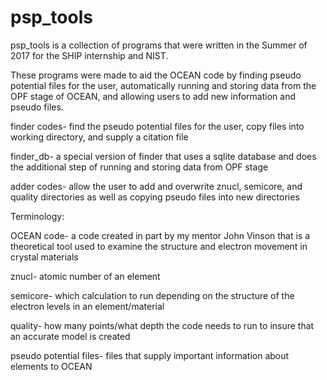 # psp_tools

psp_tools is a collection of programs that were written in the Summer of 2017 for the SHIP internship and NIST.

These programs were made to aid the OCEAN code by finding pseudo potential files for the user,
automatically running and storing data from the OPF stage of OCEAN, and allowing users to add new information and pseudo files.

finder codes- find the pseudo potential files for the user, copy files into working directory, and supply a citation file

finder_db- a special version of finder that uses a sqlite database and does the additional step of running and storing data from OPF stage

adder codes- allow the user to add and overwrite znucl, semicore, and quality directories as well as copying pseudo files into new directories

Terminology:

OCEAN code- a code created in part by my mentor John Vinson that is a theoretical tool used to examine the structure and electron movement
in crystal materials

znucl- atomic number of an element

semicore- which calculation to run depending on the structure of the electron levels in an element/material

quality- how many points/what depth the code needs to run to insure that an accurate model is created

pseudo potential files- files that supply important information about elements to OCEAN
